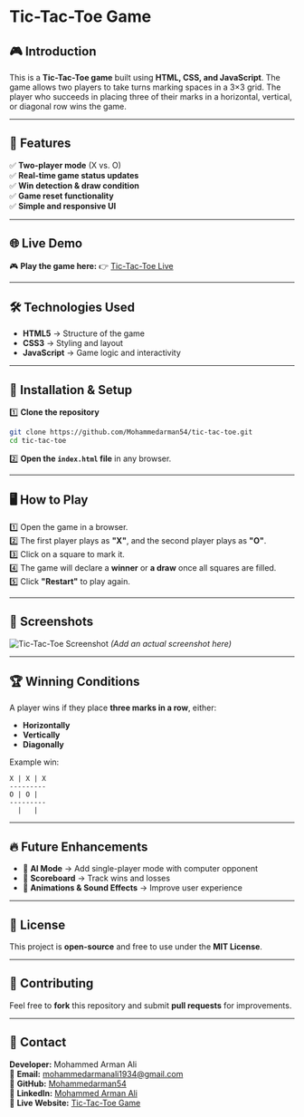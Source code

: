 # Tic-Tac-Toe Game  

## 🎮 Introduction  
This is a **Tic-Tac-Toe game** built using **HTML, CSS, and JavaScript**. The game allows two players to take turns marking spaces in a 3×3 grid. The player who succeeds in placing three of their marks in a horizontal, vertical, or diagonal row wins the game.  

---

## 🚀 Features  
✅ **Two-player mode** (X vs. O)  
✅ **Real-time game status updates**  
✅ **Win detection & draw condition**  
✅ **Game reset functionality**  
✅ **Simple and responsive UI**  

---

## 🌐 Live Demo  
🎮 **Play the game here:** 👉 [Tic-Tac-Toe Live](https://mohammedarman54.github.io/tic-tac-toe/)  

---

## 🛠️ Technologies Used  
- **HTML5** → Structure of the game  
- **CSS3** → Styling and layout  
- **JavaScript** → Game logic and interactivity  

---

## 📂 Installation & Setup  
1️⃣ **Clone the repository**  
```sh  
git clone https://github.com/Mohammedarman54/tic-tac-toe.git  
cd tic-tac-toe  
```  
2️⃣ **Open the `index.html` file** in any browser.  

---

## 🖥️ How to Play  
1️⃣ Open the game in a browser.  
2️⃣ The first player plays as **"X"**, and the second player plays as **"O"**.  
3️⃣ Click on a square to mark it.  
4️⃣ The game will declare a **winner** or **a draw** once all squares are filled.  
5️⃣ Click **"Restart"** to play again.  

---

## 📸 Screenshots  
![Tic-Tac-Toe Screenshot](https://raw.githubusercontent.com/Mohammedarman54/tic-tac-toe/main/screenshot.png) *(Add an actual screenshot here)*  

---

## 🏆 Winning Conditions  
A player wins if they place **three marks in a row**, either:  
- **Horizontally**  
- **Vertically**  
- **Diagonally**  

Example win:  
```
X | X | X  
---------
O | O |   
---------
  |   |   
```

---

## 🔥 Future Enhancements  
- 🔹 **AI Mode** → Add single-player mode with computer opponent  
- 🔹 **Scoreboard** → Track wins and losses  
- 🔹 **Animations & Sound Effects** → Improve user experience  

---

## 📜 License  
This project is **open-source** and free to use under the **MIT License**.  

---

## 🤝 Contributing  
Feel free to **fork** this repository and submit **pull requests** for improvements.  

---

## 📩 Contact  
**Developer:** Mohammed Arman Ali  
📧 **Email:** mohammedarmanali1934@gmail.com  
🔗 **GitHub:** [Mohammedarman54](https://github.com/Mohammedarman54)  
🔗 **LinkedIn:** [Mohammed Arman Ali](https://www.linkedin.com/in/mohammed-arman-ali-b58829258/)  
🔗 **Live Website:** [Tic-Tac-Toe Game](https://mohammedarman54.github.io/tic-tac-toe/)  
